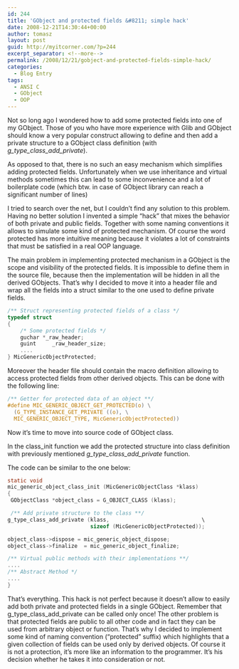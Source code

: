 ```yaml
---
id: 244
title: 'GObject and protected fields &#8211; simple hack'
date: 2008-12-21T14:30:44+00:00
author: tomasz
layout: post
guid: http://myitcorner.com/?p=244
excerpt_separator: <!--more-->
permalink: /2008/12/21/gobject-and-protected-fields-simple-hack/
categories:
  - Blog Entry
tags:
  - ANSI C
  - GObject
  - OOP
---
```

Not so long ago I wondered how to add some protected fields into one of my GObject. Those of you who have more experience with Glib and GObject should know a very popular construct allowing to define and then add a private structure to a GObject class definition (with _g\_type\_class\_add\_private_).
  
As opposed to that, there is no such an easy mechanism which simplifies adding protected fields. Unfortunately when we use inheritance and virtual methods sometimes this can lead to some inconvenience and a lot of boilerplate code (which btw. in case of GObject library can reach a significant number of lines)

<!--more-->

I tried to search over the net, but I couldn&#8217;t find any solution to this problem. Having no better solution I invented a simple &#8220;hack&#8221; that mixes the behavior of both private and public fields. Together with some naming conventions it allows to simulate some kind of protected mechanism. Of course the word protected has more intuitive meaning because it violates a lot of constraints that must be satisfied in a real OOP language.
  
The main problem in implementing protected mechanism in a GObject is the scope and visibility of the protected fields. It is impossible to define them in the source file, because then the implementation will be hidden in all the derived GObjects. That&#8217;s why I decided to move it into a header file and wrap all the fields into a struct similar to the one used to define private fields. 

```c
/** Struct representing protected fields of a class */
typedef struct
{
    /* Some protected fields */
    guchar *_raw_header;
    guint     _raw_header_size;
    ....
} MicGenericObjectProtected;
```

Moreover the header file should contain the macro definition allowing to access protected fields from other derived objects. This can be done with the following line:

```c
/** Getter for protected data of an object **/
#define MIC_GENERIC_OBJECT_GET_PROTECTED(o) \
  (G_TYPE_INSTANCE_GET_PRIVATE ((o), \
  MIC_GENERIC_OBJECT_TYPE, MicGenericObjectProtected))
```

Now it&#8217;s time to move into source code of GObject class.
  
In the class_init function we add the protected structure into class definition with previously mentioned _g\_type\_class\_add\_private_ function.
  

  
The code can be similar to the one below:

```c
static void
mic_generic_object_class_init (MicGenericObjectClass *klass)
{
 GObjectClass *object_class = G_OBJECT_CLASS (klass);

 /** Add private structure to the class **/
g_type_class_add_private (klass,                             \
                          sizeof (MicGenericObjectProtected));

object_class->dispose = mic_generic_object_dispose;
object_class->finalize  = mic_generic_object_finalize;

/** Virtual public methods with their implementations **/
....
/** Abstract Method */
....
}
```

That&#8217;s everything. This hack is not perfect because it doesn&#8217;t allow to easily add both private and protected fields in a single GObject. Remember that g\_type\_class\_add\_private can be called only once! The other problem is that protected fields are public to all other code and in fact they can be used from arbitrary object or function. That&#8217;s why I decided to implement some kind of naming convention (&#8220;protected&#8221; suffix) which highlights that a given collection of fields can be used only by derived objects. Of course it is not a protection, it&#8217;s more like an information to the programmer. It&#8217;s his decision whether he takes it into consideration or not.